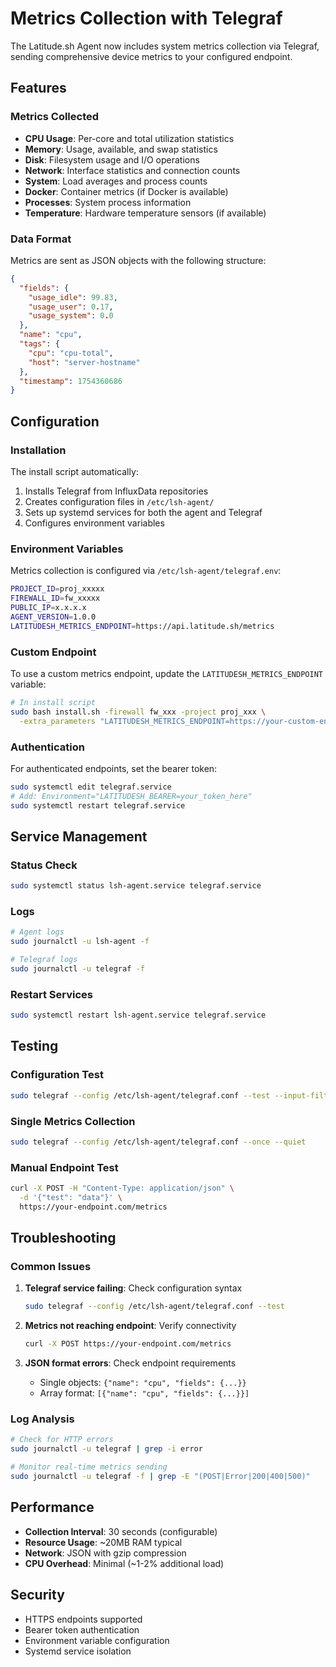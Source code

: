 # Metrics Collection with Telegraf

The Latitude.sh Agent now includes system metrics collection via Telegraf, sending comprehensive device metrics to your configured endpoint.

## Features

### Metrics Collected
- **CPU Usage**: Per-core and total utilization statistics
- **Memory**: Usage, available, and swap statistics  
- **Disk**: Filesystem usage and I/O operations
- **Network**: Interface statistics and connection counts
- **System**: Load averages and process counts
- **Docker**: Container metrics (if Docker is available)
- **Processes**: System process information
- **Temperature**: Hardware temperature sensors (if available)

### Data Format
Metrics are sent as JSON objects with the following structure:
```json
{
  "fields": {
    "usage_idle": 99.83,
    "usage_user": 0.17,
    "usage_system": 0.0
  },
  "name": "cpu",
  "tags": {
    "cpu": "cpu-total",
    "host": "server-hostname"
  },
  "timestamp": 1754360686
}
```

## Configuration

### Installation
The install script automatically:
1. Installs Telegraf from InfluxData repositories
2. Creates configuration files in `/etc/lsh-agent/`
3. Sets up systemd services for both the agent and Telegraf
4. Configures environment variables

### Environment Variables
Metrics collection is configured via `/etc/lsh-agent/telegraf.env`:

```bash
PROJECT_ID=proj_xxxxx
FIREWALL_ID=fw_xxxxx  
PUBLIC_IP=x.x.x.x
AGENT_VERSION=1.0.0
LATITUDESH_METRICS_ENDPOINT=https://api.latitude.sh/metrics
```

### Custom Endpoint
To use a custom metrics endpoint, update the `LATITUDESH_METRICS_ENDPOINT` variable:

```bash
# In install script
sudo bash install.sh -firewall fw_xxx -project proj_xxx \
  -extra_parameters "LATITUDESH_METRICS_ENDPOINT=https://your-custom-endpoint.com/metrics"
```

### Authentication
For authenticated endpoints, set the bearer token:
```bash
sudo systemctl edit telegraf.service
# Add: Environment="LATITUDESH_BEARER=your_token_here"
sudo systemctl restart telegraf.service
```

## Service Management

### Status Check
```bash
sudo systemctl status lsh-agent.service telegraf.service
```

### Logs
```bash
# Agent logs
sudo journalctl -u lsh-agent -f

# Telegraf logs  
sudo journalctl -u telegraf -f
```

### Restart Services
```bash
sudo systemctl restart lsh-agent.service telegraf.service
```

## Testing

### Configuration Test
```bash
sudo telegraf --config /etc/lsh-agent/telegraf.conf --test --input-filter cpu
```

### Single Metrics Collection
```bash
sudo telegraf --config /etc/lsh-agent/telegraf.conf --once --quiet
```

### Manual Endpoint Test
```bash
curl -X POST -H "Content-Type: application/json" \
  -d '{"test": "data"}' \
  https://your-endpoint.com/metrics
```

## Troubleshooting

### Common Issues

1. **Telegraf service failing**: Check configuration syntax
   ```bash
   sudo telegraf --config /etc/lsh-agent/telegraf.conf --test
   ```

2. **Metrics not reaching endpoint**: Verify connectivity
   ```bash
   curl -X POST https://your-endpoint.com/metrics
   ```

3. **JSON format errors**: Check endpoint requirements
   - Single objects: `{"name": "cpu", "fields": {...}}`
   - Array format: `[{"name": "cpu", "fields": {...}}]`

### Log Analysis
```bash
# Check for HTTP errors
sudo journalctl -u telegraf | grep -i error

# Monitor real-time metrics sending
sudo journalctl -u telegraf -f | grep -E "(POST|Error|200|400|500)"
```

## Performance

- **Collection Interval**: 30 seconds (configurable)
- **Resource Usage**: ~20MB RAM typical
- **Network**: JSON with gzip compression
- **CPU Overhead**: Minimal (~1-2% additional load)

## Security

- HTTPS endpoints supported
- Bearer token authentication
- Environment variable configuration
- Systemd service isolation